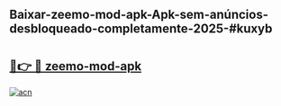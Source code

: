 ## Baixar-zeemo-mod-apk-Apk-sem-anúncios-desbloqueado-completamente-2025-#kuxyb

# <h2><a href="https://ainizakaria.my?title=zeemo-mod-apk&ref=22M">🔗👉 🔴 zeemo-mod-apk</a></h2>

[![acn](https://github.com/user-attachments/assets/0f9c940e-d8b0-45ae-aac7-cd30a18b3e1c)](https://ainizakaria.my?title=zeemo-mod-apk&ref=22M)

